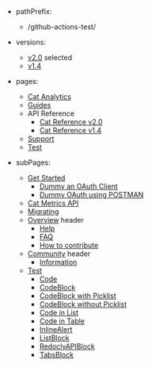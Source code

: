 - pathPrefix:
    - /github-actions-test/

- versions:
    - [v2.0](index.md) selected
    - [v1.4](https://github.com/AdobeDocs/dev-site)

- pages:
    - [Cat Analytics](index.md)
    - [Guides](guides/index.md)
    - API Reference
        - [Cat Reference v2.0](api/index.md)
        - [Cat Reference v1.4](api/1-4.md)
    - [Support](support/index.md)
    - [Test](test/index.md)

- subPages:
    - [Get Started](guides/index.md)
        - [Dummy an OAuth Client](guides/dummy_oauth_client/index.md)
        - [Dummy OAuth using POSTMAN](guides/dummy_using_postman/index.md)
    - [Cat Metrics API](guides/dummy_metrics_api/index.md)
    - [Migrating](guides/migrating/index.md)
    - [Overview](support/index.md) header
        - [Help](support/index.md)
        - [FAQ](support/FAQ/index.md)
        - [How to contribute](support/contribute/index.md)
    - [Community](support/community/index.md) header
        - [Information](support/community/index.md)
    - [Test](test/index.md)
        - [Code](test/code/index.md)
        - [CodeBlock](test/code-block/index.md)
        - [CodeBlock with Picklist](test/code-block-with-picklist/index.md)
        - [CodeBlock without Picklist](test/code-block-without-picklist/index.md)
        - [Code in List](test/code-in-list/index.md)
        - [Code in Table](test/code-in-table/index.md)
        - [InlineAlert](test/inline-alert/index.md)
        - [ListBlock](test/list-block/index.md)
        - [RedoclyAPIBlock](test/redocly-api-block/index.md)
        - [TabsBlock](test/tabs-block/index.md)
